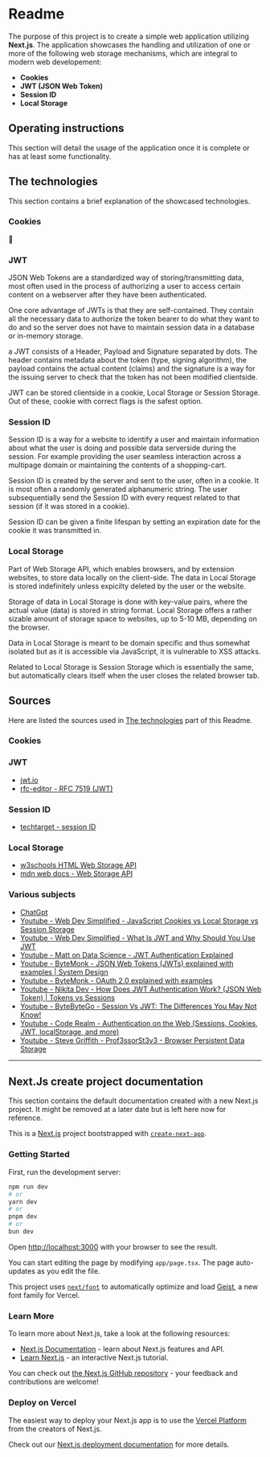 # Readme

The purpose of this project is to create a simple web application utilizing **Next.js**. The application showcases the handling and utilization of one or more of the following web storage mechanisms, which are integral to modern web developement:

- **Cookies**
- **JWT (JSON Web Token)**
- **Session ID**
- **Local Storage**

## Operating instructions

This section will detail the usage of the application once it is complete or has at least some functionality. 

## The technologies

This section contains a brief explanation of the showcased technologies.

### Cookies

:cookie:

### JWT

JSON Web Tokens are a standardized way of storing/transmitting data, most often used in the process of authorizing a user to access certain content on a webserver after they have been authenticated.

One core advantage of JWTs is that they are self-contained. They contain all the necessary data to authorize the token bearer to do what they want to do and so the server does not have to maintain session data in a database or in-memory storage.

a JWT consists of a Header, Payload and Signature separated by dots. The header contains metadata about the token (type, signing algorithm), the payload contains the actual content (claims) and the signature is a way for the issuing server to check that the token has not been modified clientside.

JWT can be stored clientside in a cookie, Local Storage or Session Storage. Out of these, cookie with correct flags is the safest option.

### Session ID

Session ID is a way for a website to identify a user and maintain information about what the user is doing and possible data serverside during the session. For example providing the user seamless interaction across a multipage domain or maintaining the contents of a shopping-cart.

Session ID is created by the server and sent to the user, often in a cookie.  It is most often a randomly generated alphanumeric string. The user subsequentially send the Session ID with every request related to that session (if it was stored in a cookie).

Session ID can be given a finite lifespan by setting an expiration date for the cookie it was transmitted in. 

### Local Storage

Part of Web Storage API, which enables browsers, and by extension websites, to store data locally on the client-side. The data in Local Storage is stored indefinitely unless expicilty deleted by the user or the website.

Storage of data in Local Storage is done with key-value pairs, where the actual value (data) is stored in string format. Local Storage offers a rather sizable amount of storage space to websites, up to 5-10 MB, depending on the browser.

Data in Local Storage is meant to be domain specific and thus somewhat isolated but as it is accessible via JavaScript, it is vulnerable to XSS attacks.

Related to Local Storage is Session Storage which is essentially the same, but automatically clears itself when the user closes the related browser tab.

## Sources

Here are listed the sources used in [The technologies](#the-technologies) part of this Readme.

### Cookies


### JWT

- [jwt.io](https://jwt.io/)
- [rfc-editor - RFC 7519 (JWT)](https://www.rfc-editor.org/info/rfc7519)


### Session ID

- [techtarget - session ID](https://www.techtarget.com/searchsoftwarequality/definition/session-ID)

### Local Storage
- [w3schools HTML Web Storage API](https://www.w3schools.com/html/html5_webstorage.asp)
- [mdn web docs - Web Storage API](https://developer.mozilla.org/en-US/docs/Web/API/Web_Storage_API)

### Various subjects
- [ChatGpt](https://chatgpt.com/)
- [Youtube - Web Dev Simplified - JavaScript Cookies vs Local Storage vs Session Storage](https://www.youtube.com/watch?v=GihQAC1I39Q)
- [Youtube - Web Dev Simplified -  What Is JWT and Why Should You Use JWT ](https://www.youtube.com/watch?v=7Q17ubqLfaM)
- [Youtube - Matt on Data Science - JWT Authentication Explained](https://www.youtube.com/watch?v=iHNkGQyJxJs)
- [Youtube - ByteMonk -  JSON Web Tokens (JWTs) explained with examples | System Design ](https://www.youtube.com/watch?v=iB__rLXGsas)
- [Youtube - ByteMonk -  OAuth 2.0 explained with examples ](https://www.youtube.com/watch?v=ZDuRmhLSLOY)
- [Youtube - Nikita Dev -  How Does JWT Authentication Work? (JSON Web Token) | Tokens vs Sessions ](https://www.youtube.com/watch?v=hoBSjmrwF1k)
- [Youtube - ByteByteGo -  Session Vs JWT: The Differences You May Not Know! ](https://www.youtube.com/watch?v=fyTxwIa-1U0)
- [Youtube - Code Realm -  Authentication on the Web (Sessions, Cookies, JWT, localStorage, and more) ](https://www.youtube.com/watch?v=2PPSXonhIck)
- [Youtube - Steve Griffith - Prof3ssorSt3v3  - Browser Persistent Data Storage ](https://www.youtube.com/watch?v=OOcxXyckmcs)


---

## Next.Js create project documentation

This section contains the default documentation created with a new Next.js project. It might be removed at a later date but is left here now for reference.

This is a [Next.js](https://nextjs.org) project bootstrapped with [`create-next-app`](https://nextjs.org/docs/app/api-reference/cli/create-next-app).

### Getting Started

First, run the development server:

```bash
npm run dev
# or
yarn dev
# or
pnpm dev
# or
bun dev
```

Open [http://localhost:3000](http://localhost:3000) with your browser to see the result.

You can start editing the page by modifying `app/page.tsx`. The page auto-updates as you edit the file.

This project uses [`next/font`](https://nextjs.org/docs/app/building-your-application/optimizing/fonts) to automatically optimize and load [Geist](https://vercel.com/font), a new font family for Vercel.

### Learn More

To learn more about Next.js, take a look at the following resources:

- [Next.js Documentation](https://nextjs.org/docs) - learn about Next.js features and API.
- [Learn Next.js](https://nextjs.org/learn) - an interactive Next.js tutorial.

You can check out [the Next.js GitHub repository](https://github.com/vercel/next.js) - your feedback and contributions are welcome!

### Deploy on Vercel

The easiest way to deploy your Next.js app is to use the [Vercel Platform](https://vercel.com/new?utm_medium=default-template&filter=next.js&utm_source=create-next-app&utm_campaign=create-next-app-readme) from the creators of Next.js.

Check out our [Next.js deployment documentation](https://nextjs.org/docs/app/building-your-application/deploying) for more details.
